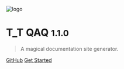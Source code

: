<!-- _coverpage.md -->

![logo](logo.jpg)

# T_T QAQ <small>1.1.0</small>

> A magical documentation site generator.

<!--Simple and lightweight-->
<!--No statically built html files-->
<!--Multiple themes-->

[GitHub](https://h-kirito.github.io/Hui/)
[Get Started](README) 

